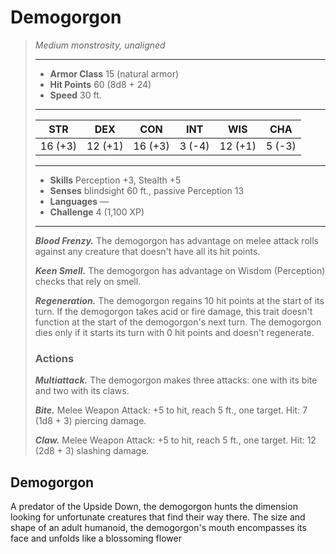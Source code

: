 # Demogorgon
>*Medium monstrosity, unaligned*
>___
>- **Armor Class** 15 (natural armor)
>- **Hit Points** 60 (8d8 + 24)
>- **Speed** 30 ft.
>___
>|STR|DEX|CON|INT|WIS|CHA|
>|:---:|:---:|:---:|:---:|:---:|:---:|
>|16 (+3)|12 (+1)|16 (+3)|3 (-4)|12 (+1)|5 (-3)|
>___
>- **Skills** Perception +3, Stealth +5
>- **Senses** blindsight 60 ft., passive Perception 13
>- **Languages** —
>- **Challenge** 4 (1,100 XP)
>___
>***Blood Frenzy.*** The demogorgon has advantage on melee attack rolls against any creature that doesn't have all its hit points.  
>
>***Keen Smell.*** The demogorgon has advantage on Wisdom (Perception) checks that rely on smell.  
>
>***Regeneration.*** The demogorgon regains 10 hit points at the start of its turn. If the demogorgon takes acid or fire damage, this trait doesn't function at the start of the demogorgon's next turn. The demogorgon dies only if it starts its turn with 0 hit points and doesn't regenerate.  
>
>### Actions
>***Multiattack.*** The demogorgon makes three attacks: one with its bite and two with its claws.  
>
>***Bite.*** Melee Weapon Attack: +5 to hit, reach 5 ft., one target. Hit: 7 (1d8 + 3) piercing damage.  
>
>***Claw.*** Melee Weapon Attack: +5 to hit, reach 5 ft., one target. Hit: 12 (2d8 + 3) slashing damage.
## Demogorgon
A predator of the Upside Down, the demogorgon hunts the dimension looking for unfortunate creatures that find their way there. The size and shape of an adult humanoid, the demogorgon's mouth encompasses its face and unfolds like a blossoming flower
